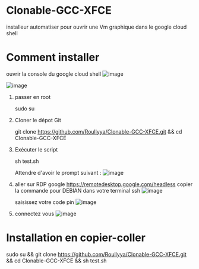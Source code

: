 # Clonable-GCC-XFCE
installeur automatiser pour ouvrir une Vm graphique dans le google cloud shell

# Comment installer

ouvrir la console du google cloud shell
![image](https://github.com/Roullyya/Clonable-GCC-XFCE/assets/143807591/868c6938-327d-4e0c-a41f-96d64d60e462)

![image](https://github.com/Roullyya/Clonable-GCC-XFCE/assets/143807591/fb68cfe6-7e4b-48e1-a41b-d5b8f4efa492)

1) passer en root

   sudo su

3) Cloner le dépot Git

   git clone https://github.com/Roullyya/Clonable-GCC-XFCE.git && cd Clonable-GCC-XFCE

5) Exécuter le script

   sh test.sh

   Attendre d'avoir le prompt suivant :
   ![image](https://github.com/Roullyya/Clonable-GCC-XFCE/assets/143807591/fc7b4c47-aa1a-4285-8634-2f1b9c7833aa)

7) aller sur RDP google https://remotedesktop.google.com/headless
   copier la commande pour DEBIAN dans votre terminal ssh
   ![image](https://github.com/Roullyya/Clonable-GCC-XFCE/assets/143807591/c244a605-8747-49a2-bf99-9ce743295148)

   saisissez votre code pin
   ![image](https://github.com/Roullyya/Clonable-GCC-XFCE/assets/143807591/9f0e8733-2763-4ff3-80e9-db0eced8ef12)

8) connectez vous
   ![image](https://github.com/Roullyya/Clonable-GCC-XFCE/assets/143807591/b2ae4602-1540-4602-9db8-4f6d21f0350f)


# Installation en copier-coller

sudo su && git clone https://github.com/Roullyya/Clonable-GCC-XFCE.git && cd Clonable-GCC-XFCE && sh test.sh
